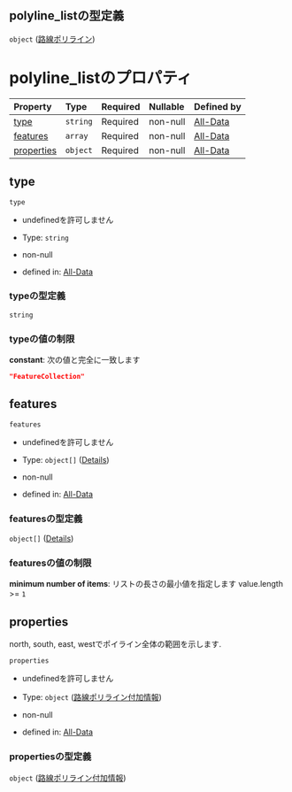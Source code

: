 ## polyline\_listの型定義

`object` ([路線ポリライン](data-properties-路線リスト-items-properties-路線ポリライン.md))

# polyline\_listのプロパティ

| Property                  | Type     | Required | Nullable | Defined by                                                                                                                                                              |
| :------------------------ | :------- | :------- | :------- | :---------------------------------------------------------------------------------------------------------------------------------------------------------------------- |
| [type](#type)             | `string` | Required | non-null | [All-Data](data-properties-路線リスト-items-properties-路線ポリライン-properties-type.md "undefined#/properties/lines/items/properties/polyline_list/properties/type")              |
| [features](#features)     | `array`  | Required | non-null | [All-Data](data-properties-路線リスト-items-properties-路線ポリライン-properties-features.md "undefined#/properties/lines/items/properties/polyline_list/properties/features")      |
| [properties](#properties) | `object` | Required | non-null | [All-Data](data-properties-路線リスト-items-properties-路線ポリライン-properties-路線ポリライン付加情報.md "undefined#/properties/lines/items/properties/polyline_list/properties/properties") |

## type



`type`

*   undefinedを許可しません

*   Type: `string`

*   non-null

*   defined in: [All-Data](data-properties-路線リスト-items-properties-路線ポリライン-properties-type.md "undefined#/properties/lines/items/properties/polyline_list/properties/type")

### typeの型定義

`string`

### typeの値の制限

**constant**: 次の値と完全に一致します

```json
"FeatureCollection"
```

## features



`features`

*   undefinedを許可しません

*   Type: `object[]` ([Details](data-properties-路線リスト-items-properties-路線ポリライン-properties-features-items.md))

*   non-null

*   defined in: [All-Data](data-properties-路線リスト-items-properties-路線ポリライン-properties-features.md "undefined#/properties/lines/items/properties/polyline_list/properties/features")

### featuresの型定義

`object[]` ([Details](data-properties-路線リスト-items-properties-路線ポリライン-properties-features-items.md))

### featuresの値の制限

**minimum number of items**: リストの長さの最小値を指定します value.length >= `1`

## properties

north, south, east, westでポイライン全体の範囲を示します.

`properties`

*   undefinedを許可しません

*   Type: `object` ([路線ポリライン付加情報](data-properties-路線リスト-items-properties-路線ポリライン-properties-路線ポリライン付加情報.md))

*   non-null

*   defined in: [All-Data](data-properties-路線リスト-items-properties-路線ポリライン-properties-路線ポリライン付加情報.md "undefined#/properties/lines/items/properties/polyline_list/properties/properties")

### propertiesの型定義

`object` ([路線ポリライン付加情報](data-properties-路線リスト-items-properties-路線ポリライン-properties-路線ポリライン付加情報.md))
